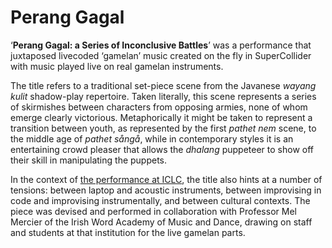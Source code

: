 # Perang Gagal

‘**Perang Gagal: a Series of Inconclusive Battles**’ was a performance that juxtaposed livecoded ‘gamelan’ music created on the fly in SuperCollider with music played live on real gamelan instruments.

The title refers to a traditional set-piece scene from the Javanese _wayang kulit_ shadow-play repertoire. Taken literally, this scene represents a series of skirmishes between characters from opposing armies, none of whom emerge clearly victorious. Metaphorically it might be taken to represent a transition between youth, as represented by the first _pathet nem_ scene, to the middle age of _pathet sångå_, while in contemporary styles it is an entertaining crowd pleaser that allows the _dhalang_ puppeteer to show off their skill in manipulating the puppets. 

In the context of [the performance at ICLC](https://youtu.be/N6PXoRHwWFY), the title also hints at a number of tensions: between laptop and acoustic instruments, between improvising in code and improvising instrumentally, and between cultural contexts. The piece was devised and performed in collaboration with Professor Mel Mercier of the Irish Word Academy of Music and Dance, drawing on staff and students at that institution for the live gamelan parts.